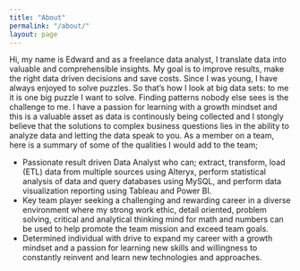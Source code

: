 ```yaml
---
title: "About"
permalink: "/about/"
layout: page
---
```


Hi, my name is Edward and as a freelance data analyst, I translate data into valuable and comprehensible insights. My goal is to improve results, make the right data driven decisions and save costs. Since I was young, I have always enjoyed to solve puzzles. So that’s how I look at big data sets: to me it is one big puzzle I want to solve. Finding patterns nobody else sees is the challenge to me. I have a passion for learning with a growth mindset and this is a valuable asset as data is continously being collected and I stongly believe that the solutions to complex business questions lies in the ability to analyze data and letting the data speak to you. As a member on a team, here is a summary of some of the qualities I would add to the team;
- Passionate result driven Data Analyst who can; extract, transform, load (ETL) data from multiple sources using Alteryx, perform statistical analysis of data and query databases using MySQL, and perform data visualization reporting using Tableau and Power BI. 
- Key team player seeking a challenging and rewarding career in a diverse environment where my strong work ethic, detail oriented, problem solving, critical and analytical thinking mind for math and numbers can be used to help promote the team mission and exceed team goals. 
- Determined individual with drive to expand my career with a growth mindset and a passion for learning new skills and willingness to constantly reinvent and learn new technologies and approaches. 
